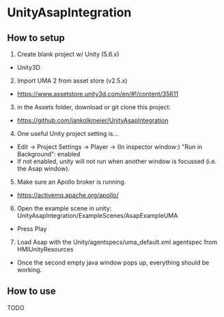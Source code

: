 # UnityAsapIntegration

## How to setup
1. Create blank project w/ Unity (5.6.x)
  - Unity3D 

2. Import UMA 2 from asset store (v2.5.x)
  - https://www.assetstore.unity3d.com/en/#!/content/35611

3. in the Assets folder, download or git clone this project:
  - https://github.com/jankolkmeier/UnityAsapIntegration

4. One useful Unity project setting is...
  - Edit -> Project Settings -> Player -> (In inspector window:) "Run in Background": enabled
  - If not enabled, unity will not run when another window is focussed (i.e. the Asap window).

5. Make sure an Apollo broker is running. 
  - https://activemq.apache.org/apollo/

6. Open the example scene in unity: UnityAsapIntegration/ExampleScenes/AsapExampleUMA
  - Press Play

7. Load Asap with the Unity/agentspecs/uma_default.xml agentspec from HMIUnityResources
  - Once the second empty java window pops up, everything should be working.


## How to use
TODO
